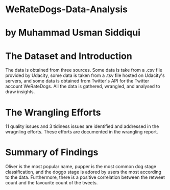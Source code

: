 # WeRateDogs-Data-Analysis
# by Muhammad Usman Siddiqui 
# The Dataset and Introduction 
The data is obtained from three sources. Some data is take from a .csv file provided by Udacity, some data is taken from a .tsv file hosted on Udacity's servers, and some data is obtained from Twitter's API for the Twitter account WeRateDogs. All the data is gathered, wrangled, and analysed to draw insights. 
# The Wrangling Efforts
11 quality issues and 3 tidiness issues are identified and addressed in the wragnling efforts. These efforts are documented in the wrangling report. 
# Summary of Findings
Oliver is the most popular name, pupper is the most common dog stage classification, and the doggo stage is adored by users the most according to the data. Furthermore, there is a positive correlation between the retweet count and the favourite count of the tweets. 
